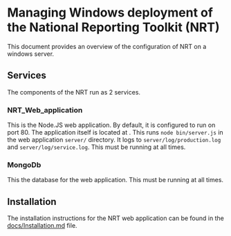 # Managing Windows deployment of the National Reporting Toolkit (NRT)
This document provides an overview of the configuration of NRT on a windows server.

## Services
The components of the NRT run as 2 services.

### NRT_Web_application
This is the Node.JS web application. By default, it is configured to run on
port 80. The application itself is located at <SERVER LOCATION HERE>. This
runs `node bin/server.js` in the web application `server/` directory.
It logs to `server/log/production.log` and `server/log/service.log`. This must
be running at all times.

### MongoDb
This the database for the web application. This must be running at all times.

## Installation
The installation instructions for the NRT web application
can be found in the [docs/Installation.md](server/docs/Installation.md)
file.
